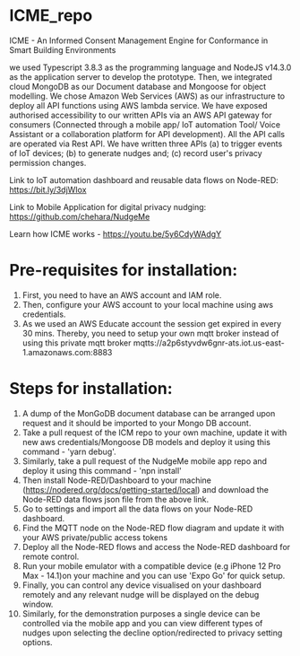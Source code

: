 # ICME_repo
ICME - An Informed Consent Management Engine for Conformance in Smart Building Environments

we used Typescript 3.8.3 as the programming language and NodeJS  v14.3.0 as the application server to develop the prototype. Then, we integrated cloud MongoDB as our Document database and Mongoose for object modelling. We chose Amazon Web Services (AWS) as our infrastructure to deploy all API functions using AWS lambda service. We have exposed authorised accessibility to our written APIs via an AWS API gateway for consumers (Connected through a mobile app/ IoT automation Tool/ Voice Assistant or a collaboration platform for API development).  All the API calls are operated via Rest API. We have written three APIs (a) to trigger events of IoT devices; (b) to generate nudges and; (c) record user's privacy permission changes.

Link to IoT automation dashboard and reusable data flows on Node-RED:
https://bit.ly/3djWIox

Link to Mobile Application for digital privacy nudging:
https://github.com/chehara/NudgeMe

Learn how ICME works - https://youtu.be/5y6CdyWAdgY

# Pre-requisites for installation:
1. First, you need to have an AWS account and IAM role.
2. Then, configure your AWS account to your local machine using aws credentials. 
3. As we used an AWS Educate account the session get expired in every 30 mins. Thereby, you need to setup your own mqtt broker instead of using this private mqtt broker mqtts://a2p6styvdw6gnr-ats.iot.us-east-1.amazonaws.com:8883

# Steps for installation:
1. A dump of the MonGoDB document database can be arranged upon request and it should be imported to your Mongo DB account. 
2. Take a pull request of the ICM repo to your own machine, update it with new aws credentials/Mongoose DB models and deploy it using this command - 'yarn debug'.
3. Similarly, take a pull request of the NudgeMe mobile app repo and deploy it using this command - 'npn install'
4. Then install Node-RED/Dashboard to your machine (https://nodered.org/docs/getting-started/local) and download the Node-RED data flows json file from the above link.
5. Go to settings and import all the data flows on your Node-RED dashboard.
6. Find the MQTT node on the Node-RED flow diagram and update it with your AWS private/public access tokens
7. Deploy all the Node-RED flows and access the Node-RED dashboard for remote control.
8. Run your mobile emulator with a compatible device (e.g iPhone 12 Pro Max - 14.1)on your machine and you can use 'Expo Go' for quick setup.
9. Finally, you can control any device visualised on your dashboard remotely and any relevant nudge will be displayed on the debug window.
10. Similarly, for the demonstration purposes a single device can be controlled via the mobile app and you can view different types of nudges upon selecting the decline option/redirected to privacy setting options.  
 
